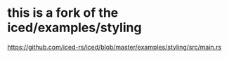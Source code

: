 # this is a fork of the iced/examples/styling

https://github.com/iced-rs/iced/blob/master/examples/styling/src/main.rs
